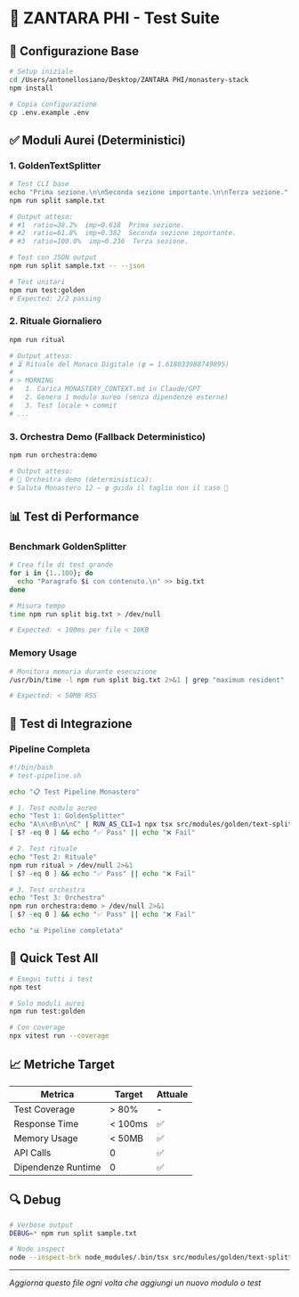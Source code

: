 # 🧪 ZANTARA PHI - Test Suite

## 🔑 Configurazione Base

```bash
# Setup iniziale
cd /Users/antonellosiano/Desktop/ZANTARA PHI/monastery-stack
npm install

# Copia configurazione
cp .env.example .env
```

## ✅ Moduli Aurei (Deterministici)

### 1. GoldenTextSplitter
```bash
# Test CLI base
echo "Prima sezione.\n\nSeconda sezione importante.\n\nTerza sezione." > sample.txt
npm run split sample.txt

# Output atteso:
# #1  ratio=38.2%  imp≈0.618  Prima sezione.
# #2  ratio=61.8%  imp≈0.382  Seconda sezione importante.
# #3  ratio=100.0%  imp≈0.236  Terza sezione.

# Test con JSON output
npm run split sample.txt -- --json

# Test unitari
npm run test:golden
# Expected: 2/2 passing
```

### 2. Rituale Giornaliero
```bash
npm run ritual

# Output atteso:
# ⏳ Rituale del Monaco Digitale (φ = 1.618033988749895)
#
# > MORNING
#   1. Carica MONASTERY_CONTEXT.md in Claude/GPT
#   2. Genera 1 modulo aureo (senza dipendenze esterne)
#   3. Test locale + commit
# ...
```

### 3. Orchestra Demo (Fallback Deterministico)
```bash
npm run orchestra:demo

# Output atteso:
# 🎻 Orchestra demo (deterministica):
# Saluta Monastero 12 — φ guida il taglio non il caso 🙂
```

## 📊 Test di Performance

### Benchmark GoldenSplitter
```bash
# Crea file di test grande
for i in {1..100}; do
  echo "Paragrafo $i con contenuto.\n" >> big.txt
done

# Misura tempo
time npm run split big.txt > /dev/null

# Expected: < 100ms per file < 10KB
```

### Memory Usage
```bash
# Monitora memoria durante esecuzione
/usr/bin/time -l npm run split big.txt 2>&1 | grep "maximum resident"

# Expected: < 50MB RSS
```

## 🔄 Test di Integrazione

### Pipeline Completa
```bash
#!/bin/bash
# test-pipeline.sh

echo "📋 Test Pipeline Monastero"

# 1. Test modulo aureo
echo "Test 1: GoldenSplitter"
echo "A\n\nB\n\nC" | RUN_AS_CLI=1 npx tsx src/modules/golden/text-splitter.ts
[ $? -eq 0 ] && echo "✅ Pass" || echo "❌ Fail"

# 2. Test rituale
echo "Test 2: Rituale"
npm run ritual > /dev/null 2>&1
[ $? -eq 0 ] && echo "✅ Pass" || echo "❌ Fail"

# 3. Test orchestra
echo "Test 3: Orchestra"
npm run orchestra:demo > /dev/null 2>&1
[ $? -eq 0 ] && echo "✅ Pass" || echo "❌ Fail"

echo "📊 Pipeline completata"
```

## 🚀 Quick Test All

```bash
# Esegui tutti i test
npm test

# Solo moduli aurei
npm run test:golden

# Con coverage
npx vitest run --coverage
```

## 📈 Metriche Target

| Metrica | Target | Attuale |
|---------|--------|---------|
| Test Coverage | > 80% | - |
| Response Time | < 100ms | ✅ |
| Memory Usage | < 50MB | ✅ |
| API Calls | 0 | ✅ |
| Dipendenze Runtime | 0 | ✅ |

## 🔍 Debug

```bash
# Verbose output
DEBUG=* npm run split sample.txt

# Node inspect
node --inspect-brk node_modules/.bin/tsx src/modules/golden/text-splitter.ts sample.txt
```

---

*Aggiorna questo file ogni volta che aggiungi un nuovo modulo o test*